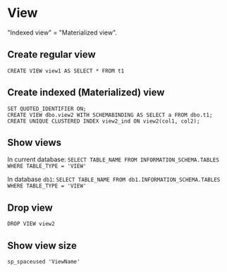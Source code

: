 # View
"Indexed view" = "Materialized view".

## Create regular view
`CREATE VIEW view1 AS SELECT * FROM t1`

## Create indexed (Materialized) view
```
SET QUOTED_IDENTIFIER ON;
CREATE VIEW dbo.view2 WITH SCHEMABINDING AS SELECT a FROM dbo.t1;
CREATE UNIQUE CLUSTERED INDEX view2_ind ON view2(col1, col2);  
```

## Show views
In current database:
`SELECT TABLE_NAME FROM INFORMATION_SCHEMA.TABLES WHERE TABLE_TYPE = 'VIEW'`

In database `db1`:
`SELECT TABLE_NAME FROM db1.INFORMATION_SCHEMA.TABLES WHERE TABLE_TYPE = 'VIEW'`

## Drop view
`DROP VIEW view2`

## Show view size
`sp_spaceused 'ViewName'`
